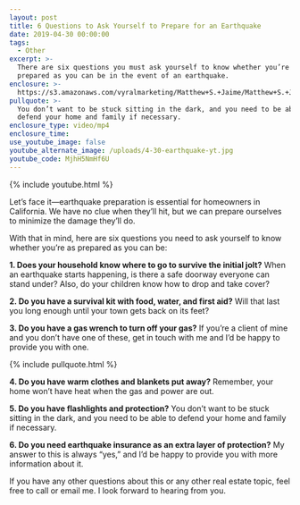 ```yaml
---
layout: post
title: 6 Questions to Ask Yourself to Prepare for an Earthquake
date: 2019-04-30 00:00:00
tags:
  - Other
excerpt: >-
  There are six questions you must ask yourself to know whether you’re as
  prepared as you can be in the event of an earthquake.
enclosure: >-
  https://s3.amazonaws.com/vyralmarketing/Matthew+S.+Jaime/Matthew+S.+Jaime+and+Associates+_+6+Questions+to+Ask+Yourself+to+Prepare+for+an+Earthquake.mp4
pullquote: >-
  You don’t want to be stuck sitting in the dark, and you need to be able to
  defend your home and family if necessary.
enclosure_type: video/mp4
enclosure_time:
use_youtube_image: false
youtube_alternate_image: /uploads/4-30-earthquake-yt.jpg
youtube_code: MjhH5NmHf6U
---
```


{% include youtube.html %}

Let’s face it—earthquake preparation is essential for homeowners in California. We have no clue when they’ll hit, but we can prepare ourselves to minimize the damage they’ll do.

With that in mind, here are six questions you need to ask yourself to know whether you’re as prepared as you can be:

**1\. Does your household know where to go to survive the initial jolt?** When an earthquake starts happening, is there a safe doorway everyone can stand under? Also, do your children know how to drop and take cover?

**2\. Do you have a survival kit with food, water, and first aid?** Will that last you long enough until your town gets back on its feet?

**3\. Do you have a gas wrench to turn off your gas?** If you’re a client of mine and you don’t have one of these, get in touch with me and I’d be happy to provide you with one.

{% include pullquote.html %}

**4\. Do you have warm clothes and blankets put away?** Remember, your home won’t have heat when the gas and power are out. 

**5\. Do you have flashlights and protection?** You don’t want to be stuck sitting in the dark, and you need to be able to defend your home and family if necessary. 

**6\. Do you need earthquake insurance as an extra layer of protection?** My answer to this is always “yes,” and I’d be happy to provide you with more information about it.

If you have any other questions about this or any other real estate topic, feel free to call or email me. I look forward to hearing from you.